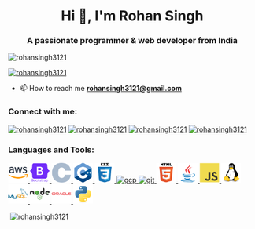 <h1 align="center">Hi 👋, I'm Rohan Singh</h1>
<h3 align="center">A passionate programmer & web developer from India</h3>

<p align="left"> <img src="https://komarev.com/ghpvc/?username=rohansingh3121&label=Profile%20views&color=0e75b6&style=flat" alt="rohansingh3121" /> </p>

<p align="left"> <a href="https://twitter.com/rohansingh3121" target="blank"><img src="https://img.shields.io/twitter/follow/rohansingh3121?logo=twitter&style=for-the-badge" alt="rohansingh3121" /></a> </p>

- 📫 How to reach me **rohansingh3121@gmail.com**

<h3 align="left">Connect with me:</h3>
<p align="left">
<a href="https://twitter.com/rohansingh3121" target="blank"><img align="center" src="https://cdn.jsdelivr.net/npm/simple-icons@3.0.1/icons/twitter.svg" alt="rohansingh3121" height="30" width="40" /></a>
<a href="https://linkedin.com/in/rohansingh3121" target="blank"><img align="center" src="https://cdn.jsdelivr.net/npm/simple-icons@3.0.1/icons/linkedin.svg" alt="rohansingh3121" height="30" width="40" /></a>
<a href="https://fb.com/rohansingh3121" target="blank"><img align="center" src="https://cdn.jsdelivr.net/npm/simple-icons@3.0.1/icons/facebook.svg" alt="rohansingh3121" height="30" width="40" /></a>
<a href="https://codeforces.com/profile/rohansingh3121" target="blank"><img align="center" src="https://cdn.jsdelivr.net/npm/simple-icons@3.0.1/icons/codeforces.svg" alt="rohansingh3121" height="30" width="40" /></a>
</p>

<h3 align="left">Languages and Tools:</h3>
<p align="left"> <a href="https://aws.amazon.com" target="_blank"> <img src="https://raw.githubusercontent.com/devicons/devicon/master/icons/amazonwebservices/amazonwebservices-original-wordmark.svg" alt="aws" width="40" height="40"/> </a> <a href="https://getbootstrap.com" target="_blank"> <img src="https://raw.githubusercontent.com/devicons/devicon/master/icons/bootstrap/bootstrap-plain-wordmark.svg" alt="bootstrap" width="40" height="40"/> </a> <a href="https://www.cprogramming.com/" target="_blank"> <img src="https://raw.githubusercontent.com/devicons/devicon/master/icons/c/c-original.svg" alt="c" width="40" height="40"/> </a> <a href="https://www.w3schools.com/cpp/" target="_blank"> <img src="https://raw.githubusercontent.com/devicons/devicon/master/icons/cplusplus/cplusplus-original.svg" alt="cplusplus" width="40" height="40"/> </a> <a href="https://www.w3schools.com/css/" target="_blank"> <img src="https://raw.githubusercontent.com/devicons/devicon/master/icons/css3/css3-original-wordmark.svg" alt="css3" width="40" height="40"/> </a> <a href="https://cloud.google.com" target="_blank"> <img src="https://www.vectorlogo.zone/logos/google_cloud/google_cloud-icon.svg" alt="gcp" width="40" height="40"/> </a> <a href="https://git-scm.com/" target="_blank"> <img src="https://www.vectorlogo.zone/logos/git-scm/git-scm-icon.svg" alt="git" width="40" height="40"/> </a> <a href="https://www.w3.org/html/" target="_blank"> <img src="https://raw.githubusercontent.com/devicons/devicon/master/icons/html5/html5-original-wordmark.svg" alt="html5" width="40" height="40"/> </a> <a href="https://www.java.com" target="_blank"> <img src="https://raw.githubusercontent.com/devicons/devicon/master/icons/java/java-original.svg" alt="java" width="40" height="40"/> </a> <a href="https://developer.mozilla.org/en-US/docs/Web/JavaScript" target="_blank"> <img src="https://raw.githubusercontent.com/devicons/devicon/master/icons/javascript/javascript-original.svg" alt="javascript" width="40" height="40"/> </a> <a href="https://www.linux.org/" target="_blank"> <img src="https://raw.githubusercontent.com/devicons/devicon/master/icons/linux/linux-original.svg" alt="linux" width="40" height="40"/> </a> <a href="https://www.mysql.com/" target="_blank"> <img src="https://raw.githubusercontent.com/devicons/devicon/master/icons/mysql/mysql-original-wordmark.svg" alt="mysql" width="40" height="40"/> </a> <a href="https://nodejs.org" target="_blank"> <img src="https://raw.githubusercontent.com/devicons/devicon/master/icons/nodejs/nodejs-original-wordmark.svg" alt="nodejs" width="40" height="40"/> </a> <a href="https://www.oracle.com/" target="_blank"> <img src="https://raw.githubusercontent.com/devicons/devicon/master/icons/oracle/oracle-original.svg" alt="oracle" width="40" height="40"/> </a> <a href="https://www.python.org" target="_blank"> <img src="https://raw.githubusercontent.com/devicons/devicon/master/icons/python/python-original.svg" alt="python" width="40" height="40"/> </a> </p>

<p>&nbsp;<img align="center" src="https://github-readme-stats.vercel.app/api?username=rohansingh3121&show_icons=true&locale=en" alt="rohansingh3121" /></p>

